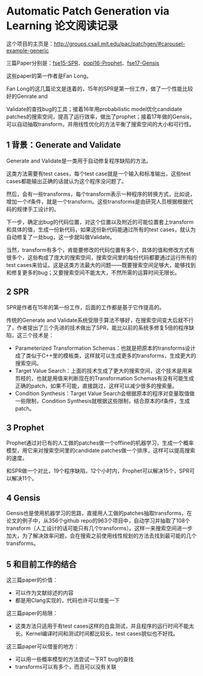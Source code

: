 # Automatic Patch Generation via Learning 论文阅读记录

这个项目的主页是：http://groups.csail.mit.edu/pac/patchgen/#carousel-example-generic

三篇Paper分别是：[fse15-SPR](http://groups.csail.mit.edu/pac/patchgen/papers/spr-fse15.pdf)、[popl16-Prophet](http://groups.csail.mit.edu/pac/patchgen/papers/prophet-popl16.pdf)、[fse17-Gensis](http://rhino.csail.mit.edu/genesis-rep/genesis-full.pdf)

这些paper的第一作者是Fan Long。

Fan Long的这几篇论文是连着的，15年的SPR是第一份工作，做了一个性能比较好的Genrate and

 Validate的查找bug的工具；接着16年用probabilistic model优化candidate patches的搜索空间，提高了运行效率，做出了prophet；接着17年做的Gensis，可以自动抽取transform，并用线性优化的方法平衡了搜索空间的大小和可行性。



## 1 背景：Generate and Validate

Generate and Validate是一类用于自动修复程序缺陷的方法。

这类方法需要有test cases，每个test case就是一个输入和标准输出，这些test cases都能输出正确的话就认为这个程序没问题了。

然后，会有一些transforms，每个transform表示一种程序的转换方式，比如说，增加一个if条件，就是一个transform。这些transforms是由研究人员根据根据代码的规律手工设计的。

下一步，确定出bug的代码位置，对这个位置以及附近的可能位置套上transform和具体的值，生成一份新代码，如果这份新代码能通过所有的test cases，就认为自动修复了一处bug，这一步就叫做Validate。

当然，transform有多个，肯能要修改的代码位置有多个，具体的值和修改方式有很多个，这些构成了庞大的搜索空间，搜索空间里的每份代码都要通过运行所有的test cases来验证。这是这类方法最大的问题——既要搜索空间足够大，能够找到和修复更多的bug；又要搜索空间不能太大，不然所需的运算时间无限长。



## 2 SPR

SPR是作者在15年的第一份工作，后面的工作都是基于它作提高的。

传统的Generate and Validate系统受限于算法不够好，在搜索空间变大后就不行了，作者提出了三个先进的技术做出了SPR，能比以前的系统多修复5倍的程序缺陷，这三个技术是：

* Parameterized Transformation Schemas：也就是把原本的transforms设计成了类似于C++里的模板类，这样就可以生成更多的transforms，生成更大的搜索空间。
* Target Value Search：上面的技术生成了更大的搜索空间，这个技术是用来剪枝的，也就是用值来判断现在的Transformation Schemas有没有可能生成正确的patch，如果不可能，直接跳过，这样可以减少很多的搜索量。
* Condition Synthesis：Target Value Search会根据原本的程序对变量取值做一些限制，Condition Synthesis就根据这些限制，结合原本的if条件，生成patch。



## 3 Prophet

Prophet通过对已有的人工做的patches做一个offline的机器学习，生成一个概率模型，用它来对搜索空间里的candidate patches做一个排序，这样可以提高搜索的速度。

和SPR做一个对比，19个程序缺陷，12个小时内，Prophet可以解决15个，SPR可以解决11个。



## 4 Gensis

Gensis也是使用机器学习的思路，直接用人工做的patches抽取transforms，在论文的例子中，从356个github repo的963个项目中，自动学习并抽取了108个transform（人工设计的话可能只有几个transforms）。这样一来搜索空间进一步加大，为了解决效率问题，会在搜索之前使用线性规划的方法去找到最可能的几个transforms。



## 5 和目前工作的结合

这三篇paper的价值：

* 可以作为文献综述的内容
* 都是用Clang实现的，代码也许可以借鉴一下

这三篇paper的局限：

* 这类方法只适用于有test cases这样的白盒测试，并且程序的运行时间不能太长。Kernel编译时间和测试时间都比较长，test cases貌似也不好找。

这三篇paper可以借鉴的地方：

* 可以用一些概率模型的方法尝试一下RT bug的查找
* transforms可以有多个，而且可以没有关联